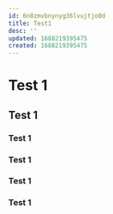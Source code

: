 ```yaml
---
id: 6n8zmvbnynyg36lvujtjo0d
title: Test1
desc: ''
updated: 1688219395475
created: 1688219395475
---
```


# Test 1
## Test 1
### Test 1
### Test 1
### Test 1
### Test 1
